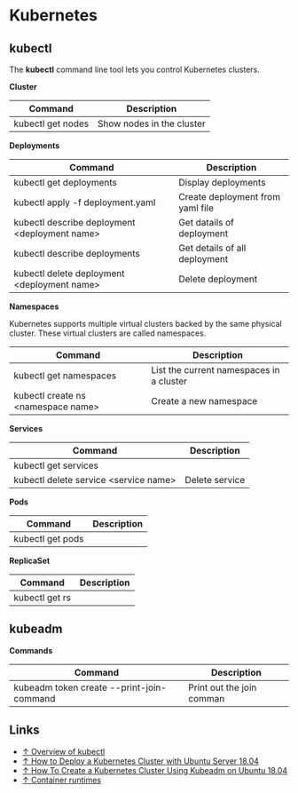 # Kubernetes

## kubectl

The **kubectl** command line tool lets you control Kubernetes clusters.

**Cluster**

Command                          | Description
---------------------------------|-----------------------
kubectl get nodes                | Show nodes in the cluster

**Deployments**

Command                                       | Description
----------------------------------------------|-------------
kubectl get deployments                       | Display deployments
kubectl apply -f deployment.yaml              | Create deployment from yaml file
kubectl describe deployment \<deployment name>| Get datails of deployment
kubectl describe deployments                  | Get details of all deployment
kubectl delete deployment \<deployment name>  | Delete deployment

**Namespaces**

Kubernetes supports multiple virtual clusters backed by the same physical cluster. These virtual clusters are called namespaces.

Command                                       | Description
----------------------------------------------|-------------
kubectl get namespaces                        | List the current namespaces in a cluster
kubectl create ns \<namespace name>           | Create a new namespace

**Services**

Command                                | Description
---------------------------------------|------------------
kubectl get services                   |
kubectl delete service \<service name> | Delete service

**Pods**

Command                          | Description
---------------------------------|-----------------------
kubectl get pods                 |

**ReplicaSet**

Command                          | Description
---------------------------------|-----------------------
kubectl get rs                   | 

## kubeadm

**Commands**

Command                                        | Description
-----------------------------------------------|-----------------------
kubeadm token create --print-join-command      | Print out the join comman

## Links

* [↑ Overview of kubectl](https://kubernetes.io/docs/reference/kubectl/overview/)
* [↑ How to Deploy a Kubernetes Cluster with Ubuntu Server 18.04](https://thenewstack.io/how-to-deploy-a-kubernetes-cluster-with-ubuntu-server-18-04/)
* [↑ How To Create a Kubernetes Cluster Using Kubeadm on Ubuntu 18.04](https://www.digitalocean.com/community/tutorials/how-to-create-a-kubernetes-cluster-using-kubeadm-on-ubuntu-18-04)
* [↑ Container runtimes](https://kubernetes.io/docs/setup/production-environment/container-runtimes/)
